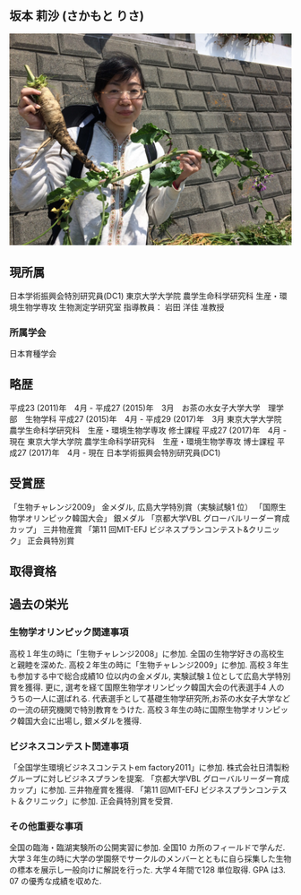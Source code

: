 ## 坂本 莉沙 (さかもと りさ)

![プロフィール写真](IMG_4085.JPG "プロフィール写真")

## 現所属
日本学術振興会特別研究員(DC1)
東京大学大学院 農学生命科学研究科 生産・環境生物学専攻 生物測定学研究室
指導教員： 岩田 洋佳 准教授
### 所属学会
日本育種学会 

## 略歴
平成23 (2011)年　4月 - 平成27 (2015)年　3月　お茶の水女子大学大学　理学部　生物学科
平成27 (2015)年　4月 - 平成29 (2017)年　3月 東京大学大学院 農学生命科学研究科　生産・環境生物学専攻 修士課程
平成27 (2017)年　4月 - 現在 東京大学大学院 農学生命科学研究科　生産・環境生物学専攻 博士課程
平成27 (2017)年　4月 - 現在 日本学術振興会特別研究員(DC1)

## 受賞歴
「生物チャレンジ2009」 金メダル, 広島大学特別賞（実験試験1 位）
「国際生物学オリンピック韓国大会」 銀メダル
「京都大学VBL グローバルリーダー育成カップ」 三井物産賞
「第11 回MIT-EFJ ビジネスプランコンテスト&クリニック」 正会員特別賞

## 取得資格

## 過去の栄光
### 生物学オリンピック関連事項
高校１年生の時に「生物チャレンジ2008」に参加. 全国の生物学好きの高校生と親睦を深めた.
高校２年生の時に「生物チャレンジ2009」に参加. 高校３年生も参加する中で総合成績10 位以内の金メダル, 実験試験１位として広島大学特別賞を獲得. 更に, 選考を経て国際生物学オリンピック韓国大会の代表選手4 人のうちの一人に選ばれる. 代表選手として基礎生物学研究所,お茶の水女子大学などの一流の研究機関で特別教育をうけた.
高校３年生の時に国際生物学オリンピック韓国大会に出場し, 銀メダルを獲得.
### ビジネスコンテスト関連事項
「全国学生環境ビジネスコンテストem factory2011」に参加. 株式会社日清製粉グループに対しビジネスプランを提案.
「京都大学VBL グローバルリーダー育成カップ」に参加. 三井物産賞を獲得.
「第11 回MIT-EFJ ビジネスプランコンテスト＆クリニック」に参加. 正会員特別賞を受賞.
### その他重要な事項
全国の臨海・臨湖実験所の公開実習に参加. 全国10 カ所のフィールドで学んだ.
大学３年生の時に大学の学園祭でサークルのメンバーとともに自ら採集した生物の標本を展示し一般向けに解説を行った.
大学４年間で128 単位取得. GPA は3. 07 の優秀な成績を収めた.

